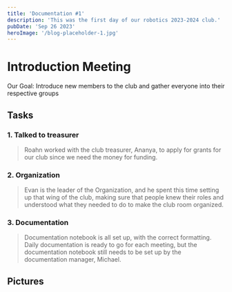 ```yaml
---
title: 'Documentation #1'
description: 'This was the first day of our robotics 2023-2024 club.'
pubDate: 'Sep 26 2023'
heroImage: '/blog-placeholder-1.jpg'
---
```

# Introduction Meeting

Our Goal: Introduce new members to the club and gather everyone into their respective groups

## Tasks

### 1. Talked to treasurer

> Roahn worked with the club treasurer, Ananya, to apply for grants for our club since we need the money for funding.

### 2. Organization 

>Evan is the leader of the Organization, and he spent this time setting up that wing of the club, making sure that people knew their roles and understood what they needed to do to make the club room organized.

### 3. Documentation

>Documentation notebook is all set up, with the correct formatting. Daily documentation is ready to go for each meeting, but the documentation notebook still needs to be set up by the documentation manager, Michael.

## Pictures

